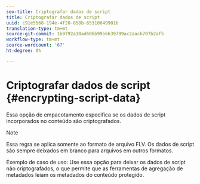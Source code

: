 ```yaml
---
seo-title: Criptografar dados de script
title: Criptografar dados de script
uuid: c91e5568-194e-4f20-858b-65310049901b
translation-type: tm+mt
source-git-commit: 1b9792a10ad606b99b6639799ac2aacb707b2af5
workflow-type: tm+mt
source-wordcount: '67'
ht-degree: 0%

---
```



# Criptografar dados de script {#encrypting-script-data}

Essa opção de empacotamento especifica se os dados de script incorporados no conteúdo são criptografados.

>[!NOTE]
>
>Essa regra se aplica somente ao formato de arquivo FLV. Os dados de script são sempre deixados em branco para arquivos em outros formatos.

Exemplo de caso de uso: Use essa opção para deixar os dados de script não criptografados, o que permite que as ferramentas de agregação de metadados leiam os metadados do conteúdo protegido.
